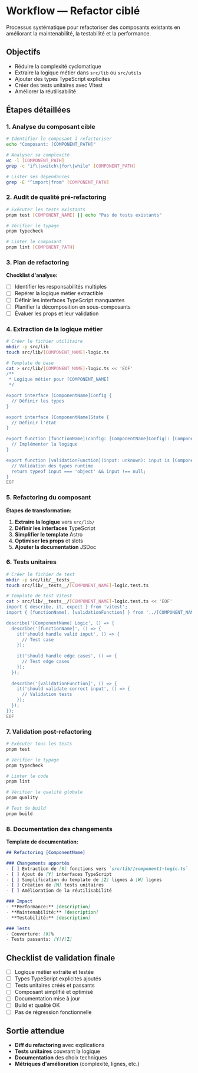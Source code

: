 # Workflow — Refactor ciblé

Processus systématique pour refactoriser des composants existants en améliorant la maintenabilité, la testabilité et la performance.

## Objectifs
- Réduire la complexité cyclomatique
- Extraire la logique métier dans `src/lib` ou `src/utils`
- Ajouter des types TypeScript explicites
- Créer des tests unitaires avec Vitest
- Améliorer la réutilisabilité

## Étapes détaillées

### 1. Analyse du composant cible
```bash
# Identifier le composant à refactoriser
echo "Composant: [COMPONENT_PATH]"

# Analyser sa complexité
wc -l [COMPONENT_PATH]
grep -c "if\|switch\|for\|while" [COMPONENT_PATH]

# Lister ses dépendances
grep -E "^import|from" [COMPONENT_PATH]
```

### 2. Audit de qualité pré-refactoring
```bash
# Exécuter les tests existants
pnpm test [COMPONENT_NAME] || echo "Pas de tests existants"

# Vérifier le typage
pnpm typecheck

# Linter le composant
pnpm lint [COMPONENT_PATH]
```

### 3. Plan de refactoring
**Checklist d'analyse:**
- [ ] Identifier les responsabilités multiples
- [ ] Repérer la logique métier extractible
- [ ] Définir les interfaces TypeScript manquantes
- [ ] Planifier la décomposition en sous-composants
- [ ] Évaluer les props et leur validation

### 4. Extraction de la logique métier
```bash
# Créer le fichier utilitaire
mkdir -p src/lib
touch src/lib/[COMPONENT_NAME]-logic.ts

# Template de base
cat > src/lib/[COMPONENT_NAME]-logic.ts << 'EOF'
/**
 * Logique métier pour [COMPONENT_NAME]
 */

export interface [ComponentName]Config {
  // Définir les types
}

export interface [ComponentName]State {
  // Définir l'état
}

export function [functionName](config: [ComponentName]Config): [ComponentName]State {
  // Implémenter la logique
}

export function [validationFunction](input: unknown): input is [ComponentName]Config {
  // Validation des types runtime
  return typeof input === 'object' && input !== null;
}
EOF
```

### 5. Refactoring du composant
**Étapes de transformation:**
1. **Extraire la logique** vers `src/lib/`
2. **Définir les interfaces** TypeScript
3. **Simplifier le template** Astro
4. **Optimiser les props** et slots
5. **Ajouter la documentation** JSDoc

### 6. Tests unitaires
```bash
# Créer le fichier de test
mkdir -p src/lib/__tests__
touch src/lib/__tests__/[COMPONENT_NAME]-logic.test.ts

# Template de test Vitest
cat > src/lib/__tests__/[COMPONENT_NAME]-logic.test.ts << 'EOF'
import { describe, it, expect } from 'vitest';
import { [functionName], [validationFunction] } from '../[COMPONENT_NAME]-logic';

describe('[ComponentName] Logic', () => {
  describe('[functionName]', () => {
    it('should handle valid input', () => {
      // Test case
    });
    
    it('should handle edge cases', () => {
      // Test edge cases
    });
  });
  
  describe('[validationFunction]', () => {
    it('should validate correct input', () => {
      // Validation tests
    });
  });
});
EOF
```

### 7. Validation post-refactoring
```bash
# Exécuter tous les tests
pnpm test

# Vérifier le typage
pnpm typecheck

# Linter le code
pnpm lint

# Vérifier la qualité globale
pnpm quality

# Test de build
pnpm build
```

### 8. Documentation des changements

**Template de documentation:**
```markdown
## Refactoring [ComponentName]

### Changements apportés
- [ ] Extraction de [X] fonctions vers `src/lib/[component]-logic.ts`
- [ ] Ajout de [Y] interfaces TypeScript
- [ ] Simplification du template de [Z] lignes à [W] lignes
- [ ] Création de [N] tests unitaires
- [ ] Amélioration de la réutilisabilité

### Impact
- **Performance:** [description]
- **Maintenabilité:** [description] 
- **Testabilité:** [description]

### Tests
- Couverture: [X]%
- Tests passants: [Y]/[Z]
```

## Checklist de validation finale
- [ ] Logique métier extraite et testée
- [ ] Types TypeScript explicites ajoutés
- [ ] Tests unitaires créés et passants
- [ ] Composant simplifié et optimisé
- [ ] Documentation mise à jour
- [ ] Build et qualité OK
- [ ] Pas de régression fonctionnelle

## Sortie attendue
- **Diff du refactoring** avec explications
- **Tests unitaires** couvrant la logique
- **Documentation** des choix techniques
- **Métriques d'amélioration** (complexité, lignes, etc.)
